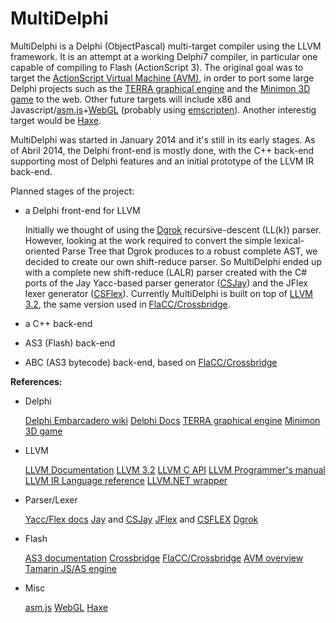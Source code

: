 MultiDelphi
===========

MultiDelphi is a Delphi (ObjectPascal) multi-target compiler using the LLVM framework. It is an attempt at a working Delphi7 compiler, in particular one capable of compiling to Flash (ActionScript 3).  The original goal was to target the [ActionScript Virtual Machine (AVM)][16], in order to port some large Delphi projects such as the [TERRA graphical engine][3] and the [Minimon 3D game][4] to the web.  Other future targets will include x86 and Javascript/[asm.js][17]+[WebGL][23] (probably using [emscripten](https://github.com/kripken/emscripten)). Another interestig target would be [Haxe][18].

MultiDelphi was started in January 2014 and it's still in its early stages. As of Abril 2014, the Delphi front-end is mostly done, with the C++ back-end supporting most of Delphi features and an initial prototype of the LLVM IR back-end.

Planned stages of the project:

* a Delphi front-end for LLVM

	Initially we thought of using the [Dgrok][19] recursive-descent (LL(k)) parser. However, looking at the work required to convert the simple lexical-oriented Parse Tree that Dgrok produces to a robust complete AST, we decided to create our own shift-reduce parser.
	So MultiDelphi ended up with a complete new shift-reduce (LALR) parser created with the C# ports of the Jay Yacc-based parser generator ([CSJay][10]) and the JFlex lexer generator ([CSFlex][12]).
	Currently MultiDelphi is built on top of [LLVM 3.2][6], the same version used in [FlaCC/Crossbridge][15].


* a C++ back-end

* AS3 (Flash) back-end

* ABC (AS3 bytecode) back-end, based on [FlaCC/Crossbridge][15]




**References:**


* Delphi

	[Delphi Embarcadero wiki][1]
	[Delphi Docs][2]
	[TERRA graphical engine][3]
	[Minimon 3D game][4]

[1]:http://docwiki.embarcadero.com/RADStudio/XE6/en/Delphi_Reference
[2]:http://www.delphibasics.co.uk/
[3]:http://www.pascalgameengine.com
[4]:http://minimon3d.com

* LLVM

	[LLVM Documentation][5]
	[LLVM 3.2][6]
	[LLVM C API][20]
	[LLVM Programmer's manual][21]
	[LLVM IR Language reference][22]
	[LLVM.NET wrapper][7]

[5]:http://llvm.org/docs
[6]:http://llvm.org/releases/3.2/docs/ReleaseNotes.html
[7]:https://github.com/miguelzf/LLVM.NET
[20]:http://llvm.org/docs/doxygen/html/group__LLVMC.html
[21]:http://llvm.org/docs/ProgrammersManual.html
[22]:http://llvm.org/docs/LangRef.html


* Parser/Lexer

	[Yacc/Flex docs][8]
	[Jay][9]   and [CSJay][10]
	[JFlex][11] and [CSFLEX][12]
	[Dgrok][19]

[8]:http://dinosaur.compilertools.net
[9]:http://www.cs.rit.edu/~ats/projects/lp/doc/jay/package-summary.html
[10]:https://code.google.com/p/jay
[11]:http://jflex.de
[12]:http://sourceforge.net/projects/csflex/
[19]:http://dgrok.excastle.com/

* Flash

	[AS3 documentation][13]
	[Crossbridge][14]
	[FlaCC/Crossbridge][15]
	[AVM overview][16]
	[Tamarin JS/AS engine][24]

[13]:http://www.adobe.com/devnet/actionscript/documentation.html
[14]:http://adobe-flash.github.io/crossbridge
[15]:https://github.com/adobe-flash/crossbridge
[16]:http://www.adobe.com/content/dam/Adobe/en/devnet/actionscript/articles/avm2overview.pdf
[24]:https://developer.mozilla.org/en-US/docs/Archive/Mozilla/Tamarin

* Misc

	[asm.js][17]
	[WebGL][23]
	[Haxe][18]

[18]:http://haxe.org/
[17]:http://asmjs.org/
[23]:http://www.khronos.org/webgl/wiki/Main_Page

